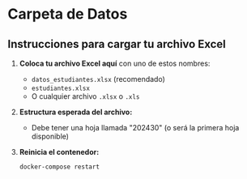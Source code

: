 # Carpeta de Datos

## Instrucciones para cargar tu archivo Excel

1. **Coloca tu archivo Excel aquí** con uno de estos nombres:
   - `datos_estudiantes.xlsx` (recomendado)
   - `estudiantes.xlsx`
   - O cualquier archivo `.xlsx` o `.xls`

2. **Estructura esperada del archivo:**
   - Debe tener una hoja llamada "202430" (o será la primera hoja disponible)

3. **Reinicia el contenedor:**
   ```bash
   docker-compose restart
